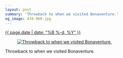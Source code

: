 ```yaml
---
layout: post
summary: 'Throwback to when we visited Bonaventure.'
og_image: 434-960.jpg
---
```


<p>
 <time>
  <a href="/434">
   {{ page.date | date: "%B %-d, %Y" }}
  </a>
 </time>
 <a href="/434">
  <figure data-taken="10/26/2015">
   <img alt="Throwback to when we visited Bonaventure." sizes="(min-width: 700px) 50vw, calc(100vw - 2rem)" src="{{ site.assets_url }}/434-480.jpg" srcset="{{ site.assets_url }}/434-960.jpg 960w, {{ site.assets_url }}/434-720.jpg 720w, {{ site.assets_url }}/434-480.jpg 480w, {{ site.assets_url }}/434-240.jpg 240w"/>
  </figure>
 </a>
 <span>
  Throwback to when we visited Bonaventure.
 </span>
</p>
